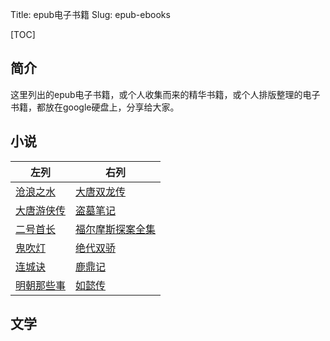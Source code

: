 Title: epub电子书籍
Slug: epub-ebooks


[TOC]

## 简介

这里列出的epub电子书籍，或个人收集而来的精华书籍，或个人排版整理的电子书籍，都放在google硬盘上，分享给大家。



## 小说

| 左列                                                         | 右列                                                         |
| ------------------------------------------------------------ | ------------------------------------------------------------ |
| [沧浪之水](https://drive.google.com/open?id=1KfJkWWtyCUOY_zvFqV3Ml8Yz1Qe3gMFx) | [大唐双龙传](https://drive.google.com/open?id=1AEvbGEK_XAdRtsEtx1Ro1kJYsWuzvwf3) |
| [大唐游侠传](https://drive.google.com/open?id=1DVGFoA1VEjh8ryKbtdQfNwafvlvlMmXl) | [盗墓笔记](https://drive.google.com/open?id=1nXddk3OaqULnqH8Pz_9HVj7irpVNREr9) |
| [二号首长](https://drive.google.com/open?id=1TojhiF7FIEtk-gmYyqVrj7ivl9A7Gcs-) | [福尔摩斯探案全集](https://drive.google.com/open?id=1oNWyZF0_xd3FAAXAZbUuGa50hu9GyBZ2) |
| [鬼吹灯](https://drive.google.com/open?id=1XOrzLeOzjaKMNh3puWXaiAx-U4sn6u3Q) | [绝代双骄](https://drive.google.com/open?id=1OlzbmUg509v8P9Rix0LR9aiIFUNsAOAI) |
| [连城诀](https://drive.google.com/open?id=1ecrY2r0dbP3F1do5a7xWx3khH3S-3RtW) | [鹿鼎记](https://drive.google.com/open?id=1OjkMTaNDMTHY3tK4qs0Bl2tYa8L-OcJF) |
| [明朝那些事](https://drive.google.com/open?id=1I2h2nhD35spm2ezChpbBowze-f-RooNs) | [如懿传](https://drive.google.com/open?id=1AOmBNnFSrBLMVW8MIbS5HJg61CtrI8JD) |



## 文学







